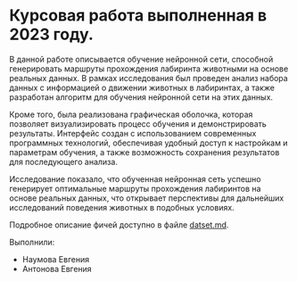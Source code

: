 # Курсовая работа выполненная в 2023 году.

В данной работе описывается обучение нейронной сети, способной генерировать маршруты прохождения лабиринта животными на основе реальных данных. В рамках исследования был проведен анализ набора данных с информацией о движении животных в лабиринтах, а также разработан алгоритм для обучения нейронной сети на этих данных.

Кроме того, была реализована графическая оболочка, которая позволяет визуализировать процесс обучения и демонстрировать результаты. Интерфейс создан с использованием современных программных технологий, обеспечивая удобный доступ к настройкам и параметрам обучения, а также возможность сохранения результатов для последующего анализа.

Исследование показало, что обученная нейронная сеть успешно генерирует оптимальные маршруты прохождения лабиринтов на основе реальных данных, что открывает перспективы для дальнейших исследований поведения животных в подобных условиях.

Подробное описание фичей доступно в файле [datset.md](datset.md).

Выполнили:

* Наумова Евгения
* Антонова Евгения
